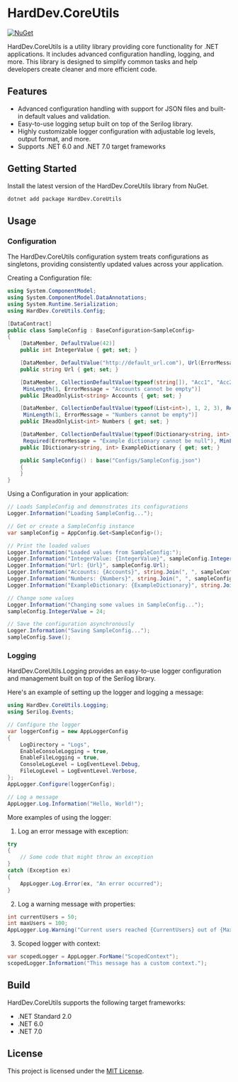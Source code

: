 # HardDev.CoreUtils

[![NuGet](https://img.shields.io/nuget/v/HardDev.CoreUtils.svg)](https://www.nuget.org/packages/HardDev.CoreUtils)

HardDev.CoreUtils is a utility library providing core functionality for .NET applications. It includes advanced
configuration handling, logging, and more. This library is designed to simplify common tasks and help developers create
cleaner and more efficient code.

## Features

- Advanced configuration handling with support for JSON files and built-in default values and validation.
- Easy-to-use logging setup built on top of the Serilog library.
- Highly customizable logger configuration with adjustable log levels, output format, and more.
- Supports .NET 6.0 and .NET 7.0 target frameworks

## Getting Started

Install the latest version of the HardDev.CoreUtils library from NuGet.

```sh
dotnet add package HardDev.CoreUtils
```

## Usage

### Configuration

The HardDev.CoreUtils configuration system treats configurations as singletons, providing consistently updated values
across your application.

Creating a Configuration file:

```csharp
using System.ComponentModel;
using System.ComponentModel.DataAnnotations;
using System.Runtime.Serialization;
using HardDev.CoreUtils.Config;

[DataContract]
public class SampleConfig : BaseConfiguration<SampleConfig>
{
    [DataMember, DefaultValue(42)]
    public int IntegerValue { get; set; }

    [DataMember, DefaultValue("http://default_url.com"), Url(ErrorMessage = "Invalid URL format")]
    public string Url { get; set; } 

    [DataMember, CollectionDefaultValue(typeof(string[]), "Acc1", "Acc2"), Required(ErrorMessage = "Accounts cannot be null"),
     MinLength(1, ErrorMessage = "Accounts cannot be empty")]
    public IReadOnlyList<string> Accounts { get; set; }

    [DataMember, CollectionDefaultValue(typeof(List<int>), 1, 2, 3), Required(ErrorMessage = "Numbers cannot be null"),
     MinLength(1, ErrorMessage = "Numbers cannot be empty")]
    public IReadOnlyList<int> Numbers { get; set; }

    [DataMember, CollectionDefaultValue(typeof(Dictionary<string, int>), "Key1", 1, "Key2", 2),
     Required(ErrorMessage = "Example dictionary cannot be null"), MinLength(1, ErrorMessage = "ExampleDictionary cannot be empty")]
    public IDictionary<string, int> ExampleDictionary { get; set; }

    public SampleConfig() : base("Configs/SampleConfig.json")
    {
    }
}
```

Using a Configuration in your application:

``` csharp
// Loads SampleConfig and demonstrates its configurations
Logger.Information("Loading SampleConfig...");

// Get or create a SampleConfig instance
var sampleConfig = AppConfig.Get<SampleConfig>();

// Print the loaded values
Logger.Information("Loaded values from SampleConfig:");
Logger.Information("IntegerValue: {IntegerValue}", sampleConfig.IntegerValue);
Logger.Information("Url: {Url}", sampleConfig.Url);
Logger.Information("Accounts: {Accounts}", string.Join(", ", sampleConfig.Accounts));
Logger.Information("Numbers: {Numbers}", string.Join(", ", sampleConfig.Numbers));
Logger.Information("ExampleDictionary: {ExampleDictionary}", string.Join(", ", sampleConfig.ExampleDictionary));

// Change some values
Logger.Information("Changing some values in SampleConfig...");
sampleConfig.IntegerValue = 24;

// Save the configuration asynchronously
Logger.Information("Saving SampleConfig...");
sampleConfig.Save();
```

### Logging

HardDev.CoreUtils.Logging provides an easy-to-use logger configuration and management built on top of the Serilog
library.

Here's an example of setting up the logger and logging a message:

``` csharp
using HardDev.CoreUtils.Logging;
using Serilog.Events;

// Configure the logger
var loggerConfig = new AppLoggerConfig
{
    LogDirectory = "Logs",
    EnableConsoleLogging = true,
    EnableFileLogging = true,
    ConsoleLogLevel = LogEventLevel.Debug,
    FileLogLevel = LogEventLevel.Verbose,
};
AppLogger.Configure(loggerConfig);

// Log a message
AppLogger.Log.Information("Hello, World!");
```

More examples of using the logger:

1. Log an error message with exception:

``` csharp
try
{
    // Some code that might throw an exception
}
catch (Exception ex)
{
    AppLogger.Log.Error(ex, "An error occurred");
}
```

2. Log a warning message with properties:

``` csharp
int currentUsers = 50;
int maxUsers = 100;
AppLogger.Log.Warning("Current users reached {CurrentUsers} out of {MaxUsers}", currentUsers, maxUsers);
```

3. Scoped logger with context:

```csharp
var scopedLogger = AppLogger.ForName("ScopedContext");
scopedLogger.Information("This message has a custom context.");
```

## Build

HardDev.CoreUtils supports the following target frameworks:

- .NET Standard 2.0
- .NET 6.0
- .NET 7.0

## License

This project is licensed under the [MIT License](https://github.com/HardDev/CoreUtils/blob/main/LICENSE).